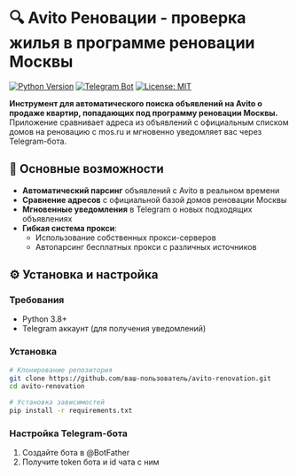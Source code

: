 # 🔍 Avito Реновации - проверка жилья в программе реновации Москвы

[![Python Version](https://img.shields.io/badge/Python-3.8%2B-blue)](https://python.org)
[![Telegram Bot](https://img.shields.io/badge/Telegram-Bot-blue)](https://telegram.org)
[![License: MIT](https://img.shields.io/badge/License-MIT-green.svg)](https://opensource.org/licenses/MIT)

**Инструмент для автоматического поиска объявлений на Avito о продаже квартир, попадающих под программу реновации Москвы.**   
Приложение сравнивает адреса из объявлений с официальным списком домов на реновацию с mos.ru и мгновенно уведомляет вас через Telegram-бота.

## 🚀 Основные возможности

- **Автоматический парсинг** объявлений с Avito в реальном времени
- **Сравнение адресов** с официальной базой домов реновации Москвы
- **Мгновенные уведомления** в Telegram о новых подходящих объявлениях
- **Гибкая система прокси**:
  - Использование собственных прокси-серверов
  - Автопарсинг бесплатных прокси с различных источников

## ⚙️ Установка и настройка

### Требования
- Python 3.8+
- Telegram аккаунт (для получения уведомлений)

### Установка
```bash
# Клонирование репозитория
git clone https://github.com/ваш-пользователь/avito-renovation.git
cd avito-renovation

# Установка зависимостей
pip install -r requirements.txt
```

### Настройка Telegram-бота
1. Создайте бота в @BotFather
2. Получите token бота и id чата с ним
